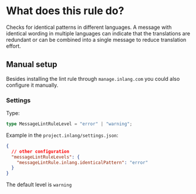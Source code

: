 # What does this rule do?

Checks for identical patterns in different languages. A message with identical wording in multiple languages can indicate that the translations are redundant or can be combined into a single message to reduce translation effort.

## Manual setup

Besides installing the lint rule through `manage.inlang.com` you could also configure it manually.

### Settings

Type:

```ts
type MessageLintRuleLevel = "error" | "warning";
```

Example in the `project.inlang/settings.json`:

```json
{
  // other configuration
  "messageLintRuleLevels": {
    "messageLintRule.inlang.identicalPattern": "error"
  }
}
```

The default level is `warning`
